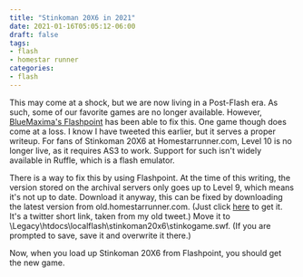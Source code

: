 ```yaml
---
title: "Stinkoman 20X6 in 2021"
date: 2021-01-16T05:05:12-06:00
draft: false
tags:
- flash
- homestar runner
categories:
- flash
---
```

This may come at a shock, but we are now living in a Post-Flash era. As such, some of our favorite games are no longer available. However, [BlueMaxima's Flashpoint](https://bluemaxima.org/flashpoint/) has been able to fix this. One game though does come at a loss. I know I have tweeted this earlier, but it serves a proper writeup. For fans of Stinkoman 20X6 at Homestarrunner.com, Level 10 is no longer live, as it requires AS3 to work. Support for such isn't widely available in Ruffle, which is a flash emulator.

There is a way to fix this by using Flashpoint. At the time of this writing, the version stored on the archival servers only goes up to Level 9, which means it's not up to date. Download it anyway, this can be fixed by downloading the latest version from old.homestarrunner.com. (Just click [here](https://t.co/q8QLfmIiN0?amp=1) to get it. It's a twitter short link, taken from my old tweet.) Move it to <Flashpoint Dir>\Legacy\htdocs\localflash\stinkoman20x6\stinkogame.swf. (If you are prompted to save, save it and overwrite it there.)

Now, when you load up Stinkoman 20X6 from Flashpoint, you should get the new game.
